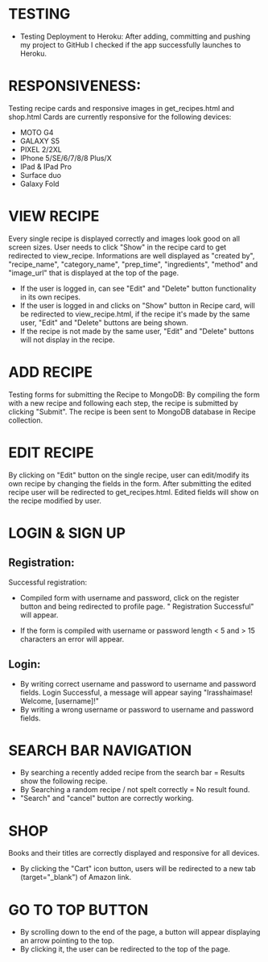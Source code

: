 # TESTING

* Testing Deployment to Heroku: 
After adding, committing and pushing my project to GitHub I checked if the app successfully launches to Heroku.

# RESPONSIVENESS:
Testing recipe cards and responsive images in get_recipes.html and shop.html
Cards are currently responsive for the following devices:
* MOTO G4
* GALAXY S5
* PIXEL 2/2XL
* IPhone 5/SE/6/7/8/8 Plus/X
* IPad & IPad Pro
* Surface duo
* Galaxy Fold

# VIEW RECIPE

Every single recipe is displayed correctly and images look good on all screen sizes.
User needs to click "Show" in the recipe card to get redirected to view_recipe. 
Informations are well displayed as "created by", "recipe_name", "category_name", "prep_time", "ingredients", "method" 
and "image_url" that is displayed at the top of the page. 
* If the user is logged in, can see "Edit" and "Delete" button functionality in its
own recipes. 
* If the user is logged in and clicks on "Show" button in Recipe card, will be redirected to view_recipe.html, if the recipe
it's made by the same user, "Edit" and "Delete" buttons are being shown.
* If the recipe is not made by the same user, "Edit" and "Delete" buttons will not display in the recipe.


# ADD RECIPE
Testing forms for submitting the Recipe to MongoDB:
By compiling the form with a new recipe and following each step, the recipe is submitted by clicking "Submit".
The recipe is been sent to MongoDB database in Recipe collection.

# EDIT RECIPE

By clicking on "Edit" button on the single recipe, user can edit/modify its own recipe by changing the fields in the form.
After submitting the edited recipe user will be redirected to get_recipes.html.
Edited fields will show on the recipe modified by user.


# LOGIN & SIGN UP

## Registration:
Successful registration:
- Compiled form with username and password, click on the register button and being redirected
to profile page. " Registration Successful" will appear.
* If the form is compiled with username or password length < 5 and > 15 characters an error will appear.


## Login:

* By writing correct username and password to username and password fields.
Login Successful, a message will appear saying "Irasshaimase! Welcome, [username]!"
* By writing a wrong username or password to username and password fields.

# SEARCH BAR NAVIGATION
* By searching a recently added recipe from the search bar = Results show the following recipe.
* By Searching a random recipe / not spelt correctly = No result found. 
* "Search" and "cancel" button are correctly working.

# SHOP

Books and their titles are correctly displayed and responsive for all devices.
* By clicking the "Cart" icon button, users will be redirected to a new tab (target="_blank") of Amazon link.

# GO TO TOP BUTTON

* By scrolling down to the end of the page, a button will appear displaying an arrow pointing to the top.
* By clicking it, the user can be redirected to the top of the page.

